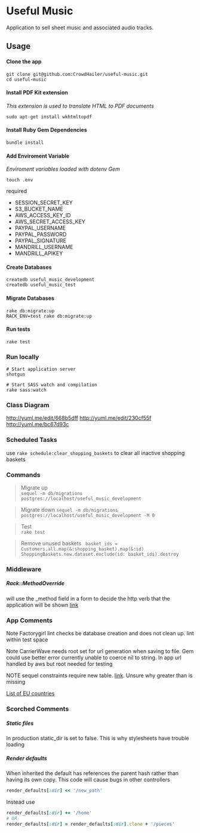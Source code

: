 Useful Music
============

Application to sell sheet music and associated audio tracks.

## Usage

#### Clone the app

```
git clone git@github.com:CrowdHailer/useful-music.git
cd useful-music
```

#### Install PDF Kit extension

*This extension is used to translate HTML to PDF documents*

```
sudo apt-get install wkhtmltopdf
```

#### Install Ruby Gem Dependencies

```
bundle install
```

#### Add Enviroment Variable

*Enviroment variables loaded with dotenv Gem*

```
touch .env
```

required

- SESSION_SECRET_KEY
- S3_BUCKET_NAME
- AWS_ACCESS_KEY_ID
- AWS_SECRET_ACCESS_KEY
- PAYPAL_USERNAME
- PAYPAL_PASSWORD
- PAYPAL_SIGNATURE
- MANDRILL_USERNAME
- MANDRILL_APIKEY

#### Create Databases

```
createdb useful_music_development
createdb useful_music_test
```

#### Migrate Databases

```
rake db:migrate:up
RACK_ENV=test rake db:migrate:up
```

#### Run tests

```
rake test
```

### Run locally

```
# Start application server
shotgun

# Start SASS watch and compilation
rake sass:watch
```

### Class Diagram

http://yuml.me/edit/668b5dff
http://yuml.me/edit/230cf55f
http://yuml.me/bc67d93c

### Scheduled Tasks

use `rake schedule:clear_shopping_baskets` to clear all inactive shopping baskets

### Commands

> Migrate up  
> `sequel -m db/migrations postgres://localhost/useful_music_development`

> Migrate down
> `sequel -m db/migrations postgres://localhost/useful_music_development -M 0`

> Test  
> `rake test`

> Remove unused baskets
> ` basket_ids = Customers.all.map(&:shopping_basket).map(&:id)`
> `ShoppingBaskets.new.dataset.exclude(id: basket_ids).destroy`

### Middleware

##### Rack::MethodOverride
will use the _method field in a form to decide the http verb that the application will be shown
[link](http://stackoverflow.com/questions/5166484/sending-a-delete-request-from-sinatra)

### App Comments
Note Factorygirl lint checks be database creation and does not clean up. lint within test space

Note CarrierWave needs root set for url generation when saving to file. Gem could use better error currently unable to coerce nil to string. In app url handled by aws but root needed for testing

NOTE sequel constraints require new table. [link](http://sequel.jeremyevans.net/rdoc-plugins/files/lib/sequel/extensions/constraint_validations_rb.html). Unsure why greater than is missing

[List of EU countries](http://www23.statcan.gc.ca/imdb/p3VD.pl?Function=getVD&TVD=141329)

### Scorched Comments

##### Static files
In production static_dir is set to false. This is why stylesheets have trouble loading

##### Render defaults
When inherited the default has references the parent hash rather than having its own copy.
This code will cause bugs in other controllers

```rb
render_defaults[:dir] << '/new_path'
```
Instead use

```rb
render_defaults[:dir] += '/home'
# OR
render_defaults[:dir] = render_defaults[:dir].clone + '/pieces'
```
